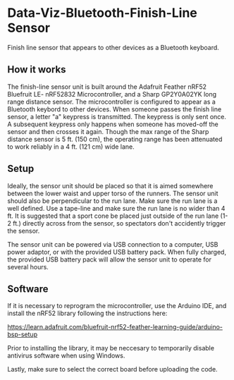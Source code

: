 # Data-Viz-Bluetooth-Finish-Line Sensor
Finish line sensor that appears to other devices as a Bluetooth keyboard.

## How it works
The finish-line sensor unit is built around the Adafruit Feather nRF52 Bluefruit LE- nRF52832 Microcontroller, and a Sharp GP2Y0A02YK long range distance sensor.  The microcontroller is configured to appear as a Bluetooth keybord to other devices.  When someone passes the finish line sensor, a letter "a" keypress is transmitted. The keypress is only sent once.  A subsequent keypress only happens when someone has moved-off the sensor and then crosses it again. Though the max range of the Sharp distance sensor is 5 ft. (150 cm), the operating range has been attenuated to work reliably in a 4 ft. (121 cm) wide lane.

## Setup

Ideally, the sensor unit should be placed so that it is aimed somewhere between the lower waist and upper torso of the runners.  The sensor unit should also be perpendicular to the run lane.  Make sure the run lane is a well defined.  Use a tape-line and make sure the run lane is no wider than 4 ft. It is suggested that a sport cone be placed just outside of the run lane (1-2 ft.) directly across from the sensor, so spectators don't accidently trigger the sensor.

The sensor unit can be powered via USB connection to a computer, USB power adaptor, or with the provided USB battery pack.  When fully charged, the provided USB battery pack will allow the sensor unit to operate for several hours.

## Software

If it is necessary to reprogram the microcontroller, use the Arduino IDE, and install the nRF52 library following the instructions here:

https://learn.adafruit.com/bluefruit-nrf52-feather-learning-guide/arduino-bsp-setup

Prior to installing the library, it may be neccesary to temporarily disable antivirus software when using Windows.

Lastly, make sure to select the correct board before uploading the code.



